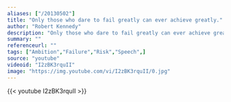 ```yaml
---
aliases: ["/20130502"]
title: "Only those who dare to fail greatly can ever achieve greatly."
author: "Robert Kennedy"
description: "Only those who dare to fail greatly can ever achieve greatly. - Robert Kennedy quotes from GetInspired365.com"
summary: ""
referenceurl: ""
tags: ["Ambition","Failure","Risk","Speech",]
source: "youtube"
videoid: "I2zBK3rquII"
image: "https://img.youtube.com/vi/I2zBK3rquII/0.jpg"
---
```


{{< youtube I2zBK3rquII >}}
